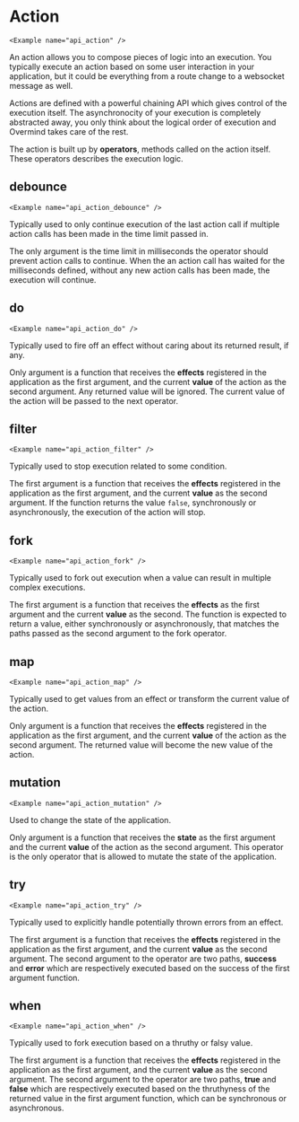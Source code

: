 # Action

```marksy
<Example name="api_action" />
```

An action allows you to compose pieces of logic into an execution. You typically execute an action based on some user interaction in your application, but it could be everything from a route change to a websocket message as well.

Actions are defined with a powerful chaining API which gives control of the execution itself. The asynchronocity of your execution is completely abstracted away, you only think about the logical order of execution and Overmind takes care of the rest.

The action is built up by **operators**, methods called on the action itself. These operators describes the execution logic.

## debounce
```marksy
<Example name="api_action_debounce" />
```

Typically used to only continue execution of the last action call if multiple action calls has been made in the time limit passed in.

The only argument is the time limit in milliseconds the operator should prevent action calls to continue. When the an action call has waited for the milliseconds defined, without any new action calls has been made, the execution will continue.

## do
```marksy
<Example name="api_action_do" />
```

Typically used to fire off an effect without caring about its returned result, if any.

Only argument is a function that receives the **effects** registered in the application as the first argument, and the current **value** of the action as the second argument. Any returned value will be ignored. The current value of the action will be passed to the next operator.

## filter
```marksy
<Example name="api_action_filter" />
```

Typically used to stop execution related to some condition.

The first argument is a function that receives the **effects** registered in the application as the first argument, and the current **value** as the second argument. If the function returns the value `false`, synchronously or asynchronously, the execution of the action will stop.

## fork
```marksy
<Example name="api_action_fork" />
```
Typically used to fork out execution when a value can result in multiple complex executions.

The first argument is a function that receives the **effects** as the first argument and the current **value** as the second. The function is expected to return a value, either synchronously or asynchronously, that matches the paths passed as the second argument to the fork operator.


## map
```marksy
<Example name="api_action_map" />
```

Typically used to get values from an effect or transform the current value of the action.

Only argument is a function that receives the **effects** registered in the application as the first argument, and the current **value** of the action as the second argument. The returned value will become the new value of the action.

## mutation
```marksy
<Example name="api_action_mutation" />
```

Used to change the state of the application.

Only argument is a function that receives the **state** as the first argument and the current **value** of the action as the second argument. This operator is the only operator that is allowed to mutate the state of the application.

## try
```marksy
<Example name="api_action_try" />
```

Typically used to explicitly handle potentially thrown errors from an effect.

The first argument is a function that receives the **effects** registered in the application as the first argument, and the current **value** as the second argument. The second argument to the operator are two paths, **success** and **error** which are respectively executed based on the success of the first argument function.

## when
```marksy
<Example name="api_action_when" />
```

Typically used to fork execution based on a thruthy or falsy value.

The first argument is a function that receives the **effects** registered in the application as the first argument, and the current **value** as the second argument. The second argument to the operator are two paths, **true** and **false** which are respectively executed based on the thruthyness of the returned value in the first argument function, which can be synchronous or asynchronous.